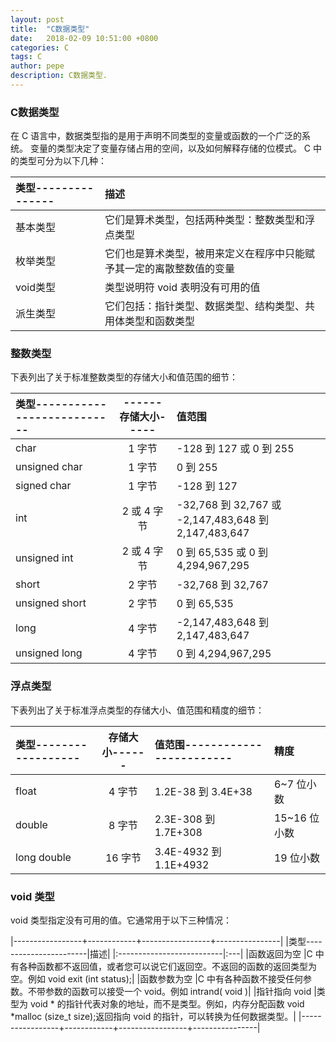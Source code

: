 ```yaml
---
layout: post
title:  "C数据类型"
date:   2018-02-09 10:51:00 +0800
categories: C
tags: C
author: pepe
description: C数据类型.
---
```


### **C数据类型**
在 C 语言中，数据类型指的是用于声明不同类型的变量或函数的一个广泛的系统。
变量的类型决定了变量存储占用的空间，以及如何解释存储的位模式。
 C 中的类型可分为以下几种：

|类型---------------|描述|
|:------------------|:-----|
|基本类型	        |它们是算术类型，包括两种类型：整数类型和浮点类型|
|枚举类型	        |它们也是算术类型，被用来定义在程序中只能赋予其一定的离散整数值的变量|
|void类型	        |类型说明符 void 表明没有可用的值|
|派生类型	        |它们包括：指针类型、数据类型、结构类型、共用体类型和函数类型|

### **整数类型**
下表列出了关于标准整数类型的存储大小和值范围的细节：

|类型---------------------------|------存储大小-----|值范围|
|:------------------------------|:-----------------:|:---- |
|char	                        |1 字节	            |-128 到 127 或 0 到 255|
|unsigned char	                |1 字节	            |0 到 255|
|signed char	                |1 字节	            |-128 到 127|
|int	                        |2 或 4 字节	    |-32,768 到 32,767 或 -2,147,483,648 到 2,147,483,647|
|unsigned int	                |2 或 4 字节	    |0 到 65,535 或 0 到 4,294,967,295|
|short	                        |2 字节	            |-32,768 到 32,767|
|unsigned short	                |2 字节	            |0 到 65,535|
|long	                        |4 字节	            |-2,147,483,648 到 2,147,483,647|
|unsigned long	                |4 字节	            |0 到 4,294,967,295|

### **浮点类型**
下表列出了关于标准浮点类型的存储大小、值范围和精度的细节：

|类型------------------ |存储大小------ |值范围------------------------ |精度|
| :-------------------- | :-----------: | :---------------------------- | :--- |
|float	                |4 字节	        |1.2E-38 到 3.4E+38	            |6~7 位小数|
|double	                |8 字节	        |2.3E-308 到 1.7E+308	        |15~16 位小数|
|long double	        |16 字节	    |3.4E-4932 到 1.1E+4932	        |19 位小数|

### **void 类型**
void 类型指定没有可用的值。它通常用于以下三种情况：

|-----------------+------------+-----------------+----------------|
|类型-----------------------|描述|
|:--------------------------|:---|
|函数返回为空	            |C 中有各种函数都不返回值，或者您可以说它们返回空。不返回的函数的返回类型为空。例如 void exit (int status);|
|函数参数为空	            |C 中有各种函数不接受任何参数。不带参数的函数可以接受一个 void。例如 intrand( void )|
|指针指向 void	            |类型为 void * 的指针代表对象的地址，而不是类型。例如，内存分配函数 void *malloc (size_t size);返回指向 void 的指针，可以转换为任何数据类型。|
|-----------------+------------+-----------------+----------------|












